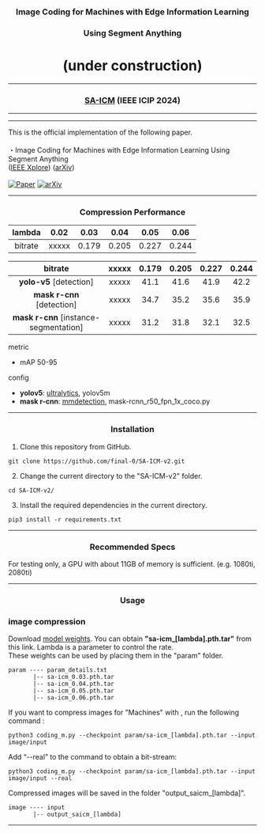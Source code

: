 <div align="center">

### Image Coding for Machines with Edge Information Learning <br>
### Using Segment Anything
# (under construction)

---

### [SA-ICM](https://arxiv.org/abs/2403.04173) (IEEE ICIP 2024)
</div>

---
---

This is the official implementation of the following paper.<br>
<br>
・Image Coding for Machines with Edge Information Learning Using Segment Anything<br>
([IEEE Xplore](https://ieeexplore.ieee.org/document/10647785))
([arXiv](https://arxiv.org/abs/2403.04173))<br>
<br>
[![Paper](https://img.shields.io/badge/cs.CV-Paper-b31b1b?logo=arxiv&logoColor=red)](https://arxiv.org/abs/2403.04173)
[![arXiv](https://img.shields.io/badge/arXiv-2403.04173-b31b1b.svg)](https://arxiv.org/abs/2403.04173)

---
<div align="center">
  
### Compression Performance

|  lambda                                |   0.02   |   0.03   |   0.04   |   0.05   |   0.06   |
|:--------------------------------------:|:--------:|:--------:|:--------:|:--------:|:--------:|
| bitrate                                |   xxxxx  |   0.179  |   0.205  |   0.227  |   0.244  |

| bitrate                                |   xxxxx  |   0.179  |   0.205  |   0.227  |   0.244  |
|:--------------------------------------:|:--------:|:--------:|:--------:|:--------:|:--------:|
| **yolo-v5** [detection]                |   xxxxx  |   41.1   |   41.6   |   41.9   |   42.2   |
| **mask r-cnn** [detection]             |   xxxxx  |   34.7   |   35.2   |   35.6   |   35.9   |
| **mask r-cnn** [instance-segmentation] |   xxxxx  |   31.2   |   31.8   |   32.1   |   32.5   |

</div>

metric
- mAP 50-95

config
- **yolov5**: [ultralytics](https://github.com/ultralytics/yolov5), yolov5m
- **mask r-cnn**: [mmdetection](https://github.com/open-mmlab/mmdetection), mask-rcnn_r50_fpn_1x_coco.py

---
<div align="center">
  
### Installation
</div>

1. Clone this repository from GitHub.
```
git clone https://github.com/final-0/SA-ICM-v2.git
```
2. Change the current directory to the "SA-ICM-v2" folder.
```
cd SA-ICM-v2/
```
3. Install the required dependencies in the current directory.

```
pip3 install -r requirements.txt 
```

---

<div align="center">

### Recommended Specs
</div>

For testing only, a GPU with about 11GB of memory is sufficient. (e.g. 1080ti, 2080ti)

---

<div align="center">
  
### Usage
</div>

###  image compression

Download [model weights](https://drive.google.com/drive/folders/1s7SwxFbDiI0CH0jLYw35edyPPYpIVUoK?usp=drive_link). 
You can obtain **"sa-icm_[lambda].pth.tar"** from this link. 
Lambda is a parameter to control the rate.<br>
These weights can be used by placing them in the "param" folder.<br>
``` 
param ---- param_details.txt
       |-- sa-icm_0.03.pth.tar
       |-- sa-icm_0.04.pth.tar
       |-- sa-icm_0.05.pth.tar
       |-- sa-icm_0.06.pth.tar
```

If you want to compress images for "Machines" with , run the following command :
``` 
python3 coding_m.py --checkpoint param/sa-icm_[lambda].pth.tar --input image/input
```

Add “--real” to the command to obtain a bit-stream:
``` 
python3 coding_m.py --checkpoint param/sa-icm_[lambda].pth.tar --input image/input --real
```

Compressed images will be saved in the folder "output_saicm_[lambda]".
``` 
image ---- input
       |-- output_saicm_[lambda]
```

---
